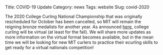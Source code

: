 Title: COVID-19 Update
Category: news
Tags: website
Slug: covid-2020

The 2020 College Curling National Championship that was originally rescheduled for October has been cancelled, so MIT will remain the reigning bronze medalists for another year. As announced <a href="https://www.teamusa.org/USA-Curling/Features/2020/August/18/College-Curling-Goes-Virtual-for-Fall-Semester?fbclid=IwAR2roQkpBbjVVc0Q9IjCQUXpPn17xvfXsMbUYbzREz0PltRf657DJA8tllo" target="_blank">here</a>, college curling will be virtual (at least for the fall). We will share more updates as more information on the virtual format becomes available, but in the mean time we will be looking for new MIT curlers to practice their ecurling skills to get ready for a virtual nationals competition!